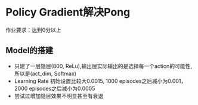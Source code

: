 # Policy Gradient解决Pong

作业要求：达到0分以上

## Model的搭建

- 只建了一层隐层(800, ReLu),输出层实际输出的是选择每一个action的可能性,所以是(act_dim, Softmax)
- Learning Rate 初始设置比较大0.0015, 1000 episodes之后减小为0.001，2000 episodes之后减小为0.0005
- 尝试过增加隐层效果不明显甚至有衰退
